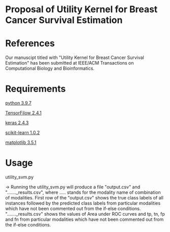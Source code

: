 # Proposal of Utility Kernel for Breast Cancer Survival Estimation

# References

Our manuscipt titled with "Utility Kernel for Breast Cancer Survival Estimation" has been submitted at IEEE/ACM Transactions on Computational Biology and Bioinformatics.

# Requirements
[python 3.9.7](https://www.python.org/downloads/)

[TensorFilow 2.4.1](https://www.tensorflow.org/install/)

[keras 2.4.3](https://pypi.org/project/Keras/)

[scikit-learn 1.0.2](http://scikit-learn.org/stable/)

[matplotlib 3.5.1](https://matplotlib.org/users/installing.html)



# Usage
utility_svm.py

-> Running the utility_svm.py will produce a file "output.csv" and "......._results.csv", where ..... stands for the modality name of combination of modalities. First row of the "output.csv" shows the true class labels of all instances followed by the predicted class labels from particular modalities which have not been commented out from the if-else conditions. "......._results.csv" shows the values of Area under ROC curves and tp, tn, fp and fn from particular modalities which have not been commented out from the if-else conditions.


